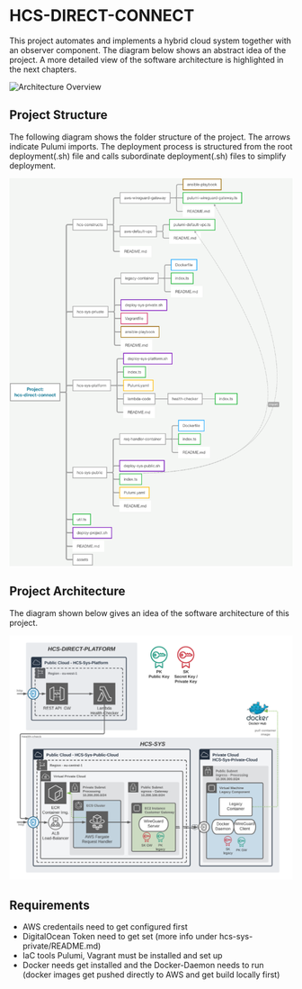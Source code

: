 # HCS-DIRECT-CONNECT

This project automates and implements a hybrid cloud system together with an observer component. The diagram below shows an abstract idea of the project.
A more detailed view of the software architecture is highlighted in the next chapters.

![Architecture Overview](./assets/BA-05-Bausteinsicht-Überblick.png)

## Project Structure

The following diagram shows the folder structure of the project. The arrows indicate Pulumi imports. The deployment process is structured from the root deployment(.sh) file and calls subordinate deployment(.sh) files to simplify deployment.

![Project Structure](assets/BA-05-Project-Struktur.png)

## Project Architecture

The diagram shown below gives an idea of the software architecture of this project.

![Software Architecture](./assets/BA-05-Verteilungssicht-2.png)

## Requirements

- AWS credentails need to get configured first
- DigitalOcean Token need to get set (more info under hcs-sys-private/README.md)
- IaC tools Pulumi, Vagrant must be installed and set up
- Docker needs get installed and the Docker-Daemon needs to run (docker images get pushed directly to AWS and get build locally first)
